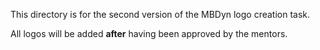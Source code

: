 This directory is for the second version of the MBDyn logo creation task.

All logos will be added **after** having been approved by the mentors.
